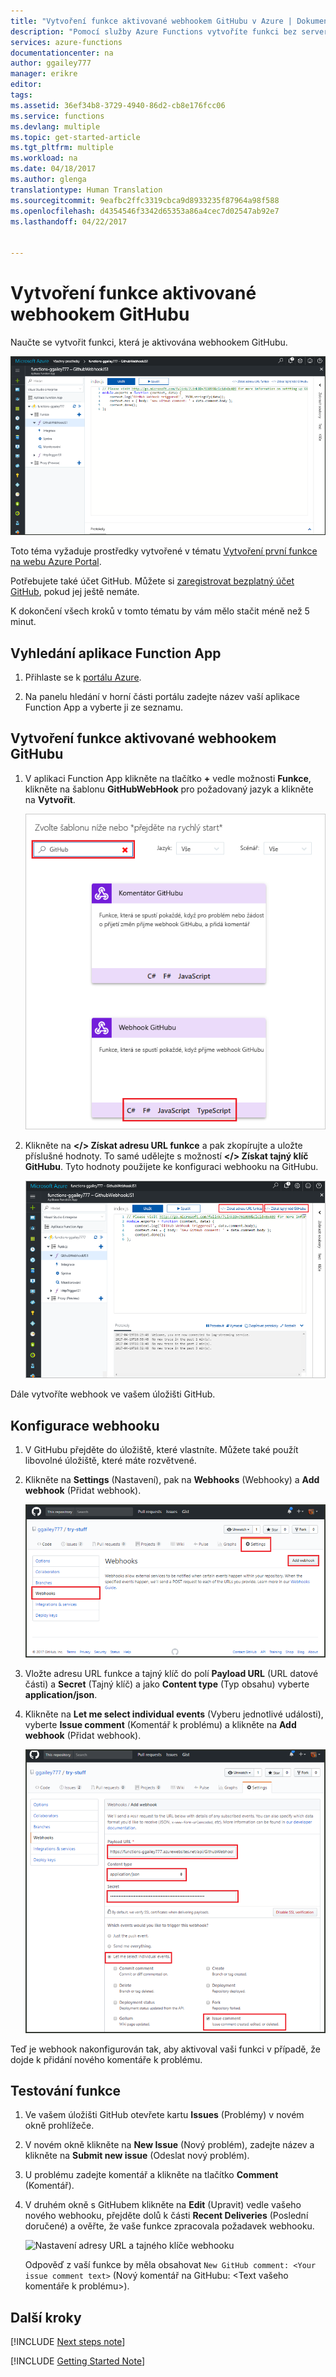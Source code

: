 ```yaml
---
title: "Vytvoření funkce aktivované webhookem GitHubu v Azure | Dokumentace Microsoftu"
description: "Pomocí služby Azure Functions vytvoříte funkci bez serveru, která je vyvolána webhookem GitHubu."
services: azure-functions
documentationcenter: na
author: ggailey777
manager: erikre
editor: 
tags: 
ms.assetid: 36ef34b8-3729-4940-86d2-cb8e176fcc06
ms.service: functions
ms.devlang: multiple
ms.topic: get-started-article
ms.tgt_pltfrm: multiple
ms.workload: na
ms.date: 04/18/2017
ms.author: glenga
translationtype: Human Translation
ms.sourcegitcommit: 9eafbc2ffc3319cbca9d8933235f87964a98f588
ms.openlocfilehash: d4354546f3342d65353a86a4cec7d02547ab92e7
ms.lasthandoff: 04/22/2017


---
```

# <a name="create-a-function-triggered-by-a-github-webhook"></a>Vytvoření funkce aktivované webhookem GitHubu

Naučte se vytvořit funkci, která je aktivována webhookem GitHubu. 

![Vytvoření aplikace Function App na webu Azure Portal](./media/functions-create-github-webhook-triggered-function/function-app-in-portal-editor.png)

Toto téma vyžaduje prostředky vytvořené v tématu [Vytvoření první funkce na webu Azure Portal](functions-create-first-azure-function.md).

Potřebujete také účet GitHub. Můžete si [zaregistrovat bezplatný účet GitHub](https://github.com/join), pokud jej ještě nemáte. 

K dokončení všech kroků v tomto tématu by vám mělo stačit méně než 5 minut.

## <a name="find-your-function-app"></a>Vyhledání aplikace Function App    

1. Přihlaste se k [portálu Azure](https://portal.azure.com/). 

2. Na panelu hledání v horní části portálu zadejte název vaší aplikace Function App a vyberte ji ze seznamu.

## <a name="create-function"></a>Vytvoření funkce aktivované webhookem GitHubu

1. V aplikaci Function App klikněte na tlačítko **+** vedle možnosti **Funkce**, klikněte na šablonu **GitHubWebHook** pro požadovaný jazyk a klikněte na **Vytvořit**.
   
    ![Vytvoření funkce aktivované webhookem GitHubu na webu Azure Portal.](./media/functions-create-github-webhook-triggered-function/functions-create-github-webhook-trigger.png) 

2. Klikněte na **</> Získat adresu URL funkce** a pak zkopírujte a uložte příslušné hodnoty. To samé udělejte s možností **</> Získat tajný klíč GitHubu**. Tyto hodnoty použijete ke konfiguraci webhooku na GitHubu. 

    ![Kontrola kódu funkce](./media/functions-create-github-webhook-triggered-function/functions-copy-function-url-github-secret.png) 
         
Dále vytvoříte webhook ve vašem úložišti GitHub. 

## <a name="configure-the-webhook"></a>Konfigurace webhooku
1. V GitHubu přejděte do úložiště, které vlastníte. Můžete také použít libovolné úložiště, které máte rozvětvené.
 
2. Klikněte na **Settings** (Nastavení), pak na **Webhooks** (Webhooky) a **Add webhook** (Přidat webhook).
   
    ![Přidání webhooku GitHubu](./media/functions-create-github-webhook-triggered-function/functions-create-new-github-webhook-2.png)

3. Vložte adresu URL funkce a tajný klíč do polí **Payload URL** (URL datové části) a **Secret** (Tajný klíč) a jako **Content type** (Typ obsahu) vyberte **application/json**.

4. Klikněte na **Let me select individual events** (Vyberu jednotlivé události), vyberte **Issue comment** (Komentář k problému) a klikněte na **Add webhook** (Přidat webhook).
   
    ![Nastavení adresy URL a tajného klíče webhooku](./media/functions-create-github-webhook-triggered-function/functions-create-new-github-webhook-3.png)

Teď je webhook nakonfigurován tak, aby aktivoval vaši funkci v případě, že dojde k přidání nového komentáře k problému. 

## <a name="test-the-function"></a>Testování funkce
1. Ve vašem úložišti GitHub otevřete kartu **Issues** (Problémy) v novém okně prohlížeče.

2. V novém okně klikněte na **New Issue** (Nový problém), zadejte název a klikněte na **Submit new issue** (Odeslat nový problém). 

2. U problému zadejte komentář a klikněte na tlačítko **Comment** (Komentář). 

3. V druhém okně s GitHubem klikněte na **Edit** (Upravit) vedle vašeho nového webhooku, přejděte dolů k části **Recent Deliveries** (Poslední doručené) a ověřte, že vaše funkce zpracovala požadavek webhooku. 
 
    ![Nastavení adresy URL a tajného klíče webhooku](./media/functions-create-github-webhook-triggered-function/functions-github-webhook-triggered.png)

   Odpověď z vaší funkce by měla obsahovat `New GitHub comment: <Your issue comment text>` (Nový komentář na GitHubu: <Text vašeho komentáře k problému>).

## <a name="next-steps"></a>Další kroky

[!INCLUDE [Next steps note](../../includes/functions-quickstart-next-steps.md)]

[!INCLUDE [Getting Started Note](../../includes/functions-get-help.md)]



